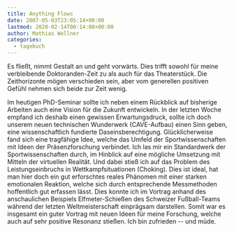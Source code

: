 ```yaml
---
title: Anything Flows
date: 2007-05-03T23:05:14+00:00
lastmod: 2020-02-14T00:14:08+00:00
author: Mathias Wellner
categories:
  - tagebuch
---
```

Es fließt, nimmt Gestalt an und geht vorwärts. Dies trifft sowohl für meine verbleibende Doktoranden-Zeit zu als auch für das Theaterstück. Die Zeithorizonte mögen verschieden sein, aber vom generellen positiven Gefühl nehmen sich beide zur Zeit wenig. 

Im heutigen PhD-Seminar sollte ich neben einem Rückblick auf bisherige Arbeiten auch eine Vision für die Zukunft entwickeln. In der letzten Woche empfand ich deshalb einen gewissen Erwartungsdruck, sollte ich doch unserem neuen technischen Wunderwerk (CAVE-Aufbau) einen Sinn geben, eine wissenschaftlich fundierte Daseinsberechtigung. Glücklicherweise fand sich eine tragfähige Idee, welche das Umfeld der Sportwissenschaften mit Ideen der Präsenzforschung verbindet. Ich las mir ein Standardwerk der Sportwissenschaften durch, im Hinblick auf eine mögliche Umsetzung mit Mitteln der virtuellen Realität. Und dabei stieß ich auf das Problem des Leistungseinbruchs in Wettkampfsituationen (Choking). Dies ist ideal, hat man hier doch ein gut erforschtes reales Phänomen mit einer starken emotionalen Reaktion, welche sich durch entsprechende Messmethoden hoffentlich gut erfassen lässt. Dies konnte ich im Vortrag anhand des anschaulichen Beispiels Elfmeter-Schießen des Schweizer Fußball-Teams während der letzten Weltmeisterschaft einprägsam darstellen. Somit war es insgesamt ein guter Vortrag mit neuen Ideen für meine Forschung, welche auch auf sehr positive Resonanz stießen. Ich bin zufrieden -- und müde.